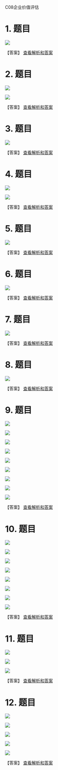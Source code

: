 C08企业价值评估

# 1. 题目

![](media/612cc0fe14ef9895ea8d9c9c81851d11.png)

【答案】
[查看解析和答案](media/c5da21e873de07aab96cf7394ca900a5.png.md)
# 2. 题目

![](media/1a1f0a19f182f38ce87c7feb63970ca2.png)

![](media/ce03a2f2d7030e86420b90c37ddef6b4.png)

【答案】
[查看解析和答案](media/1f8eff66382a5e95e53344b7234ea034.png.md)
# 3. 题目

![](media/5708eb321f4bf09f80cea3a3514420e5.png)

【答案】
[查看解析和答案](media/141b8f5d0a83262c6af3c0b6ceebb420.png.md)
# 4. 题目

![](media/0c9c434d86d62c5d49485a6d8ee06df0.png)

![](media/acb8f6015248374c7cd70b88cd5372fb.png)

【答案】
[查看解析和答案](media/1921b63e667436cb3879d74f510a77de.png.md)
# 5. 题目

![](media/4ef3286decea095ae9db787fb3084324.png)

【答案】
[查看解析和答案](media/8a09b7e542cf7d306cf84adc0705031b.png.md)
# 6. 题目

![](media/efa7b6da1310ebc193c786e4f512ce50.png)

【答案】
[查看解析和答案](media/676c8bf389dd63c5b65cd7de09e7ff4a.png.md)
# 7. 题目

![](media/26191265f901f32ca12e54d713a454f5.png)

【答案】
[查看解析和答案](media/4e10f50bfb03d6f2c50ed43c4d1e67a3.png.md)
# 8. 题目

![](media/9f759b2dca5f954abf2bfcec44678050.png)

【答案】
[查看解析和答案](media/7736a6cbbb43b7361d839230c9175937.png.md)
# 9. 题目

![](media/8c004e8af72102347ffe7f1327dbb48d.png)

![](media/f3c1e73660d4568179ba153df37a54f8.png)

![](media/2774f5fd28b68b3475761981a6b324e6.png)

![](media/e7eb6f5b73960a02ea2e956ec325b08b.png)

![](media/f56b42b7ba081bd9787fb79ed758dfea.png)

![](media/1e285e999c9b2b6d06764fcb825b6cd6.png)

![](media/e3f9a938e0071dde64b00ae19603bc83.png)

![](media/44812804603b85161e19784f42310275.png)

![](media/7a68ae09ac3bbc017469a14260e06e11.png)

【答案】
[查看解析和答案](media/7e1185eeac3161e926a0d8fc2fbf3ca5.png.md)
# 10. 题目

![](media/90caa682956cbe4867f6cf54eca2805f.png)

![](media/8404937b95deaff3fe04ec0007d4303b.png)

![](media/cb36434fbc5c847adc1235d35461b92b.png)

![](media/d0fcba971c35d87317b72f12c323d8bf.png)

![](media/bb72910c4ae262a769b5f03c399c91d8.png)

![](media/674c7a8c2bca71dd0e633a460e637201.png)

![](media/4c80f6c45525e3dbe3c4f76703a67919.png)

![](media/32b34189547803abbfefa358a2ca2854.png)

【答案】
[查看解析和答案](media/8155ac68e00864f48804a37ad3267211.png.md)
# 11. 题目

![](media/a62176300161d501dffdbd090d9223e0.png)

![](media/f9f8cae61138414001402a861708f8de.png)

![](media/fbe79d16f434de59c3f234fa54303452.png)

【答案】
[查看解析和答案](media/d24105672eb95c5166141a6cbd6ebb78.png.md)
# 12. 题目

![](media/0336f5d25e4a61f413cf7e58f07eee54.png)

![](media/3068c4edb6920bafdc48aa1e7ec10ee7.png)

![](media/0c2720b1637d9c1801484a856fb096de.png)

![](media/224e7a7beadd477a973399fd619b2ee4.png)

![](media/93f2ce15f92a5ab397c5989363ea7303.png)

【答案】
[查看解析和答案](media/0ae6758a50bef8854bf2d62e77b18ab2.png.md)

